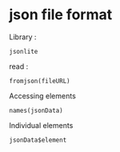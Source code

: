 # json file format 
  
Library : 

    jsonlite

read : 
    
    fromjson(fileURL)

Accessing elements

    names(jsonData)

Individual elements
  
    jsonData$element
